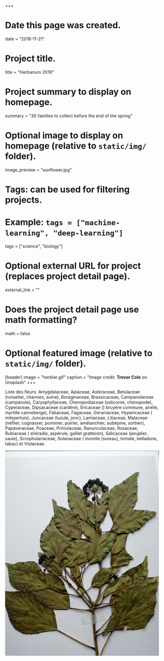+++
# Date this page was created.
date = "2018-11-21"

# Project title.
title = "Herbarium 2019"

# Project summary to display on homepage.
summary = "30 families to collect before the end of the spring"

# Optional image to display on homepage (relative to `static/img/` folder).
image_preview = "sunflower.jpg"

# Tags: can be used for filtering projects.
# Example: `tags = ["machine-learning", "deep-learning"]`
tags = ["science", "biology"]

# Optional external URL for project (replaces project detail page).
external_link = ""

# Does the project detail page use math formatting?
math = false

# Optional featured image (relative to `static/img/` folder).
[header]
image = "herbier.gif"
caption = "Image credit: **Trevor Cole** on Unsplash"
+++

Liste des fleurs: Amygdalaceae, Apiaceae, Asteraceae, Betulaceae (noisetier, charmes, aulne), Boraginaceae, Brassicaceae, Campanulaceae (campanule), Caryophyllaceae, Chenopodiaceae (salicorne, chénopode), Cyperaceae, Dipsacaceae (cardère), Ericaceae () bruyère commune, airelle, myrtille canneberge), Fabaceae, Fagaceae, Geraniaceae, Hypericaceae ( milepertuis), Juncaceae (luzule, jonc), Lamiaceae, Liliaceae, Malaceae (néflier, cognasser, pommier, poirier, amélanchier, aubépine, sorbier), Papaveraceae, Poaceae, Primulaceae, Ranunculaceae, Rosaceae, Rubiaceae ( shéradie, aspérule, gaillet gratteron), Salicaceae (peuplier, saule), Scrophulariaceae, Solanaceae ( morelle (sureau), tomate, belladone, tabac) et Violaceae.

![Lierre](../../static/img/Project/Lierre.jpg)





